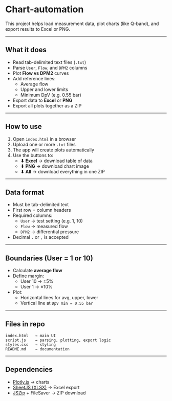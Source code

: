 # Chart-automation

This project helps load measurement data, plot charts (like Q-band), and export results to Excel or PNG.

---

## What it does

- Read tab-delimited text files (`.txt`)
- Parse `User`, `Flow`, and `DPM2` columns
- Plot **Flow vs DPM2** curves
- Add reference lines:
  - Average flow
  - Upper and lower limits
  - Minimum DpV (e.g. 0.55 bar)
- Export data to **Excel** or **PNG**
- Export all plots together as a ZIP

---

## How to use

1. Open `index.html` in a browser  
2. Upload one or more `.txt` files  
3. The app will create plots automatically  
4. Use the buttons to:
   - **⬇ Excel** → download table of data  
   - **⬇ PNG** → download chart image  
   - **⬇ All** → download everything in one ZIP

---

## Data format

- Must be tab-delimited text  
- First row = column headers  
- Required columns:
  - `User` → test setting (e.g. 1, 10)  
  - `Flow` → measured flow  
  - `DPM2` → differential pressure  
- Decimal `.` or `,` is accepted  

---

## Boundaries (User = 1 or 10)

- Calculate **average flow**  
- Define margin:
  - User 10 → ±5%  
  - User 1 → ±10%  
- Plot:
  - Horizontal lines for avg, upper, lower  
  - Vertical line at `DpV min = 0.55 bar`

---

## Files in repo

```
index.html   → main UI
script.js    → parsing, plotting, export logic
styles.css   → styling
README.md    → documentation
```

---

## Dependencies

- [Plotly.js](https://plotly.com/javascript/) → charts  
- [SheetJS (XLSX)](https://github.com/SheetJS/sheetjs) → Excel export  
- [JSZip](https://stuk.github.io/jszip/) + FileSaver → ZIP download  

